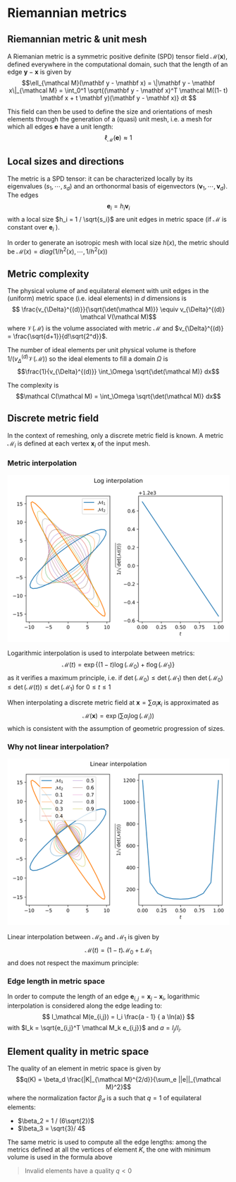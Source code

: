 # Riemannian metrics

## Riemannian metric & unit mesh

A Riemanian metric is a symmetric positive definite (SPD) tensor field $\mathcal M(\mathbf x)$, defined everywhere in the computational domain, such that the length of an edge $\mathbf y - \mathbf x$ is given by
$$\ell_{\mathcal M}(\mathbf y - \mathbf x) = \|\mathbf y - \mathbf x\|_{\mathcal M} = \int_0^1 \sqrt{(\mathbf y - \mathbf x)^T \mathcal M((1- t) \mathbf x + t \mathbf y)(\mathbf y - \mathbf x)} dt $$

This field can then be used to define the size and orientations of mesh elements through the generation of a (quasi) unit mesh, i.e. a mesh for which all edges $\mathbf e$ have a unit length:
$$\ell_\mathcal M(\mathbf e) \approx 1$$

## Local sizes and directions

The metric is a SPD tensor: it can be characterized locally by its eigenvalues $(s_1, \cdots, s_d)$ and an orthonormal basis of eigenvectors $(\mathbf v_1, \cdots, \mathbf v_d)$. The edges
$$\mathbf e_i = h_i \mathbf v_i$$
with a local size $h_i = 1 / \sqrt{s_i}$ are unit edges in metric space (if $\mathcal M$ is constant over $\mathbf e_i$ ). 

In order to generate an isotropic mesh with local size $h(x)$, the metric should be $\mathcal M(x) = diag(1/h^2(x), \cdots, 1/h^2(x))$  

## Metric complexity

The physical volume of and equilateral element with unit edges in the (uniform) metric space (i.e. ideal elements) in $d$ dimensions is 
$$ \frac{v_{\Delta}^{(d)}}{\sqrt{\det(\mathcal M)}} \equiv v_{\Delta}^{(d)} \mathcal V(\mathcal M)$$
where $\mathcal V(\mathcal M)$ is the volume associated with metric $\mathcal M$  and $v_{\Delta}^{(d)} = \frac{\sqrt{d+1}}{d!\sqrt{2^d}}$.

The number of ideal elements per unit physical volume is thefore $1/\left(v_{\Delta}^{(d)} \mathcal V(\mathcal M)\right)$ so the ideal elements to fill a domain $\Omega$ is 
$$\frac{1}{v_{\Delta}^{(d)}} \int_\Omega \sqrt{\det(\mathcal M)} dx$$

The complexity is 
$$\mathcal C(\mathcal M) = \int_\Omega \sqrt{\det(\mathcal M)} dx$$

## Discrete metric field

In the context of remeshing, only a discrete metric field is known. A metric $\mathcal M_i$ is defined at each vertex $\mathbf x_i$ of the input mesh. 


### Metric interpolation 

![log interpolation](images/log_interp.svg)

Logarithmic interpolation is used to interpolate between metrics:
$$ \mathcal M(t) = \exp\{(1 - t)  \log(\mathcal M_0) + t \log(\mathcal M_1)\}$$
as it verifies a maximum principle, i.e. if $\det(\mathcal M_0) \le \det(\mathcal M_1)$ then $\det(\mathcal M_0) \le \det(\mathcal M(t)) \le \det(\mathcal M_1)$ for $0 \le t \le 1$

When interpolating a discrete metric field at $\mathbf x = \sum \alpha_i \mathbf x_i$ is approximated as
$$ \mathcal M(\mathbf x) = \exp\left(\sum \alpha_i \log(\mathcal M_i)\right)$$
which is consistent with the assumption of geometric progression of sizes.

### Why not linear interpolation?

![linear interpolation](images/linear_interp.svg) 

Linear interpolation between $\mathcal M_0$ and $\mathcal M_1$ is given by
$$ \mathcal M(t) = (1 - t)  \mathcal M_0 + t \mathcal M_1$$
and does not respect the maximum principle:

### Edge length in metric space

In order to compute the length of an edge $\mathbf e_{i,j} = \mathbf x_j - \mathbf x_i$, logarithmic interpolation is considered along the edge leading to:
$$  l_\mathcal M(e_{i,j}) = l_i \frac{a - 1} { a \ln(a)} $$ 
with $l_k = \sqrt{e_{i,j}^T \mathcal M_k e_{i,j}}$ and $a = l_j / l_i$.

## Element quality in metric space

The quality of an element in metric space is given by 
$$q(K) = \beta_d \frac{|K|_{\mathcal M}^{2/d}}{\sum_e ||e||_{\mathcal M}^2}$$ 
where the normalization factor $\beta_d$ is a such that $q = 1$ of equilateral elements: 
- $\beta_2 = 1 / (6\sqrt{2})$
- $\beta_3 = \sqrt{3}/ 4$

The same metric is used to compute all the edge lengths: among the metrics defined at all the vertices of element $K$, the one with minimum volume is used in the formula above

> Invalid elements have a quality $q < 0$
